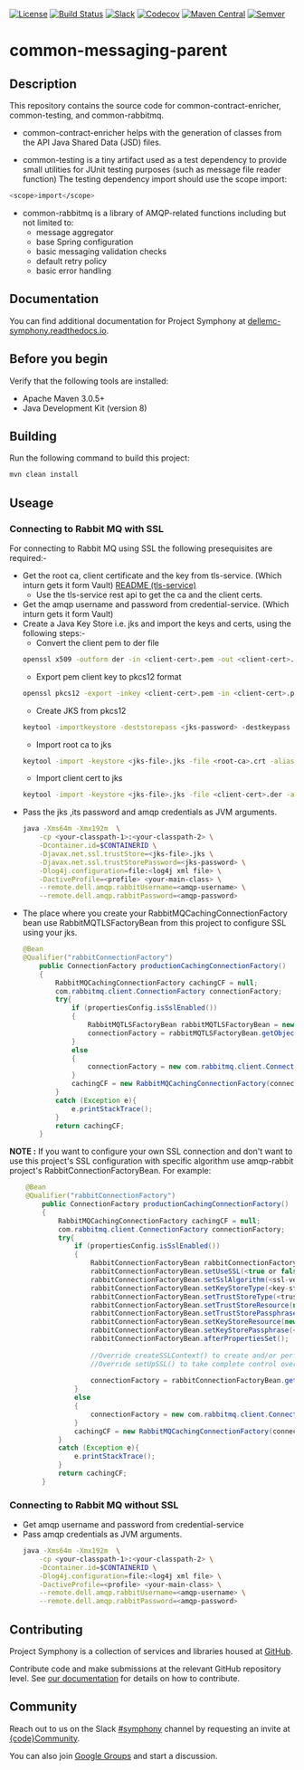 [![License](https://img.shields.io/badge/License-EPL%201.0-red.svg)](https://opensource.org/licenses/EPL-1.0)
[![Build Status](https://travis-ci.org/dellemc-symphony/common-messaging-parent.svg?branch=master)](https://travis-ci.org/dellemc-symphony/common-messaging-parent)
[![Slack](http://community.codedellemc.com/badge.svg)](https://codecommunity.slack.com/messages/symphony)
[![Codecov](https://img.shields.io/codecov/c/github/dellemc-symphony/common-messaging-parent.svg)](https://codecov.io/gh/dellemc-symphony/common-messaging-parent)
[![Maven Central](https://maven-badges.herokuapp.com/maven-central/com.dell.cpsd/common-messaging-parent/badge.svg)](https://maven-badges.herokuapp.com/maven-central/com.dell.cpsd/common-messaging-parent)
[![Semver](http://img.shields.io/SemVer/2.0.0.png)](http://semver.org/spec/v2.0.0.html)

# common-messaging-parent

## Description

This repository contains the source code for common-contract-enricher, common-testing, and common-rabbitmq.

* common-contract-enricher helps with the generation of classes from the API Java Shared Data (JSD) files.

* common-testing is a tiny artifact used as a test dependency to provide small utilities for JUnit testing purposes (such as message file reader function)
The testing dependency import should use the scope import:
```bash
<scope>import</scope>
```

* common-rabbitmq is a library of AMQP-related functions including but not limited to:
  * message aggregator
  * base Spring configuration
  * basic messaging validation checks
  * default retry policy
  * basic error handling

## Documentation
You can find additional documentation for Project Symphony at [dellemc-symphony.readthedocs.io](https://dellemc-symphony.readthedocs.io).

## Before you begin
Verify that the following tools are installed:

* Apache Maven 3.0.5+
* Java Development Kit (version 8)

## Building
Run the following command to build this project:
```bash
mvn clean install
```
## Useage

### Connecting to Rabbit MQ with SSL

For connecting to Rabbit MQ using SSL the following presequisites are required:-

* Get the root ca, client certificate and the key from tls-service. (Which inturn gets it form Vault) [README (tls-service)](https://github.com/dellemc-symphony/tls-service-parent/blob/refactor-wip/README.md)
    * Use the tls-service rest api to get the ca and the client certs.
* Get the amqp username and password from credential-service. (Which inturn gets it form Vault)
* Create a Java Key Store i.e. jks and import the keys and certs, using the following steps:-
    * Convert the client pem to der file 
    ```bash
    openssl x509 -outform der -in <client-cert>.pem -out <client-cert>.der
    ```
    * Export pem client key to pkcs12 format
    ```bash
    openssl pkcs12 -export -inkey <client-cert>.pem -in <client-cert>.pem -chain -CAfile <root-ca>.crt -out <pkcs12-file>.p12 -password pass:<pkcs12-password>
    ```
    * Create JKS from pkcs12
    ```bash
    keytool -importkeystore -deststorepass <jks-password> -destkeypass <jks-password> -destkeystore <jks-file>.jks -srckeystore <pkcs12-file>.p12 -srcstoretype PKCS12 -srcstorepass <pkcs12-password>
    ```
    * Import root ca to jks
    ```bash
    keytool -import -keystore <jks-file>.jks -file <root-ca>.crt -alias cpsd.root.ca -storepass <jks-password> -noprompt
    ```
    * Import client cert to jks
    ```bash
    keytool -import -keystore <jks-file>.jks -file <client-cert>.der -alias cpsd.intermideate.ca -storepass <jks-password> -noprompt
    ```
* Pass the jks ,its password and amqp credentials as JVM arguments.
    ```bash
    java -Xms64m -Xmx192m  \
        -cp <your-classpath-1>:<your-classpath-2> \
        -Dcontainer.id=$CONTAINERID \
        -Djavax.net.ssl.trustStore=<jks-file>.jks \
        -Djavax.net.ssl.trustStorePassword=<jks-password> \
        -Dlog4j.configuration=file:<log4j xml file> \
        -DactiveProfile=<profile> <your-main-class> \
        --remote.dell.amqp.rabbitUsername=<amqp-username> \
        --remote.dell.amqp.rabbitPassword=<amqp-password>
    ```
* The place where you create your RabbitMQCachingConnectionFactory bean use RabbitMQTLSFactoryBean from this project to configure SSL using your jks.
    ```java
    @Bean
    @Qualifier("rabbitConnectionFactory")
        public ConnectionFactory productionCachingConnectionFactory()
        {
            RabbitMQCachingConnectionFactory cachingCF = null;
            com.rabbitmq.client.ConnectionFactory connectionFactory;
            try{
                if (propertiesConfig.isSslEnabled())
                {
                    RabbitMQTLSFactoryBean rabbitMQTLSFactoryBean = new RabbitMQTLSFactoryBean(propertiesConfig);
                    connectionFactory = rabbitMQTLSFactoryBean.getObject();
                }
                else
                {
                    connectionFactory = new com.rabbitmq.client.ConnectionFactory();
                }
                cachingCF = new RabbitMQCachingConnectionFactory(connectionFactory, propertiesConfig);
            }
            catch (Exception e){
                e.printStackTrace();
            }
            return cachingCF;
        }
    ```
    
**NOTE :** If you want to configure your own SSL connection and don't want to use this project's SSL configuration with specific algorithm use amqp-rabbit project's RabbitConnectionFactoryBean.
For example:
    
```java
    @Bean
    @Qualifier("rabbitConnectionFactory")
        public ConnectionFactory productionCachingConnectionFactory()
        {
            RabbitMQCachingConnectionFactory cachingCF = null;
            com.rabbitmq.client.ConnectionFactory connectionFactory;
            try{
                if (propertiesConfig.isSslEnabled())
                {
                    RabbitConnectionFactoryBean rabbitConnectionFactoryBean = new RabbitConnectionFactoryBean();
                    rabbitConnectionFactoryBean.setUseSSL(<true or false>);
                    rabbitConnectionFactoryBean.setSslAlgorithm(<ssl-version>);
                    rabbitConnectionFactoryBean.setKeyStoreType(<key-store-type jks or pkcs>);
                    rabbitConnectionFactoryBean.setTrustStoreType(<trust-store-type jks or pkcs>);
                    rabbitConnectionFactoryBean.setTrustStoreResource(new FileSystemResource(<path-to-trust-store>));
                    rabbitConnectionFactoryBean.setTrustStorePassphrase(<trust-store-password>);
                    rabbitConnectionFactoryBean.setKeyStoreResource(new FileSystemResource(<path-to-key-store>));
                    rabbitConnectionFactoryBean.setKeyStorePassphrase(<key-store-password>);
                    rabbitConnectionFactoryBean.afterPropertiesSet();
                    
                    //Override createSSLContext() to create and/or perform further modification of the context.
                    //Override setUpSSL() to take complete control over setting up SSL.
                    
                    connectionFactory = rabbitConnectionFactoryBean.getObject();
                }
                else
                {
                    connectionFactory = new com.rabbitmq.client.ConnectionFactory();
                }
                cachingCF = new RabbitMQCachingConnectionFactory(connectionFactory, propertiesConfig);
            }
            catch (Exception e){
                e.printStackTrace();
            }
            return cachingCF;
        }
``` 

### Connecting to Rabbit MQ without SSL
* Get amqp username and password from credential-service
* Pass amqp credentials as JVM arguments.
    ```bash
    java -Xms64m -Xmx192m  \
        -cp <your-classpath-1>:<your-classpath-2> \
        -Dcontainer.id=$CONTAINERID \
        -Dlog4j.configuration=file:<log4j xml file> \
        -DactiveProfile=<profile> <your-main-class> \
        --remote.dell.amqp.rabbitUsername=<amqp-username> \
        --remote.dell.amqp.rabbitPassword=<amqp-password>
    ```

## Contributing
Project Symphony is a collection of services and libraries housed at [GitHub][github].

Contribute code and make submissions at the relevant GitHub repository level. See [our documentation][contributing] for details on how to contribute.

## Community
Reach out to us on the Slack [#symphony][slack] channel by requesting an invite at [{code}Community][codecommunity].

You can also join [Google Groups][googlegroups] and start a discussion.
 
[slack]: https://codecommunity.slack.com/messages/symphony
[googlegroups]: https://groups.google.com/forum/#!forum/dellemc-symphony
[codecommunity]: http://community.codedellemc.com/
[contributing]: http://dellemc-symphony.readthedocs.io/en/latest/contributingtosymphony.html
[github]: https://github.com/dellemc-symphony
[documentation]: https://dellemc-symphony.readthedocs.io/en/latest/
